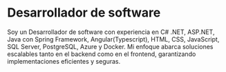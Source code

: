 <h1> Desarrollador de software  </h1>

<p> Soy un Desarrollador de software con experiencia en C# .NET, ASP.NET, Java con Spring Framework, Angular(Typescript), HTML, CSS, JavaScript, SQL Server, PostgreSQL, Azure y Docker. Mi enfoque abarca soluciones escalables tanto en el backend como en el frontend, garantizando implementaciones eficientes y seguras.     </p>



